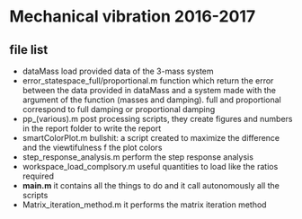 # Mechanical vibration 2016-2017 #

## file list ##

* dataMass load provided data of the 3-mass system
* error_statespace_full/proportional.m function which return the error between the data provided in dataMass and a system made with the argument of the function (masses and damping). full and proportional correspond to full damping or proportional damping
* pp_(various).m post processing scripts, they create figures and numbers in the report folder to write the report
* smartColorPlot.m bullshit: a script created to maximize the difference and the viewtifulness f the plot colors
* step_response_analysis.m perform the step response analysis 
* workspace_load_complsory.m useful quantities to load like the ratios required
* **main.m** it contains all the things to do and it call autonomously all the scripts
* Matrix_iteration_method.m it performs the matrix iteration method